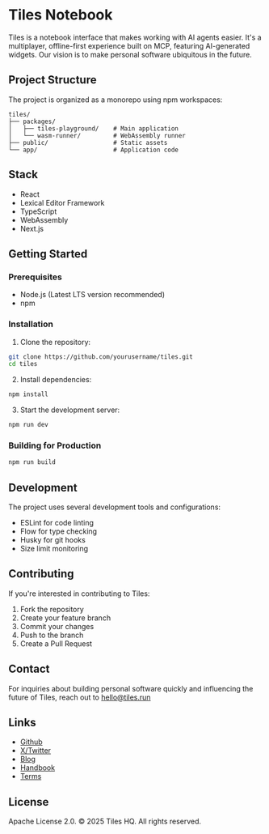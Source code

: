 # Tiles Notebook

Tiles is a notebook interface that makes working with AI agents easier. It's a multiplayer, offline-first experience built on MCP, featuring AI-generated widgets. Our vision is to make personal software ubiquitous in the future.

## Project Structure

The project is organized as a monorepo using npm workspaces:

```
tiles/
├── packages/
│   ├── tiles-playground/    # Main application
│   └── wasm-runner/         # WebAssembly runner
├── public/                  # Static assets
└── app/                     # Application code
```

## Stack

- React
- Lexical Editor Framework
- TypeScript
- WebAssembly
- Next.js

## Getting Started

### Prerequisites

- Node.js (Latest LTS version recommended)
- npm

### Installation

1. Clone the repository:
```bash
git clone https://github.com/yourusername/tiles.git
cd tiles
```

2. Install dependencies:
```bash
npm install
```

3. Start the development server:
```bash
npm run dev
```

### Building for Production

```bash
npm run build
```

## Development

The project uses several development tools and configurations:

- ESLint for code linting
- Flow for type checking
- Husky for git hooks
- Size limit monitoring

## Contributing

If you're interested in contributing to Tiles:

1. Fork the repository
2. Create your feature branch
3. Commit your changes
4. Push to the branch
5. Create a Pull Request

## Contact

For inquiries about building personal software quickly and influencing the future of Tiles, reach out to [hello@tiles.run](mailto:hello@tiles.run)

## Links

- [Github](https://github.com/tileshq/)
- [X/Twitter](https://x.com/tilesnotebook)
- [Blog](https://blog.tiles.run/)
- [Handbook](https://tileshq.notion.site/)
- [Terms](https://tiles.run/shared/RYcEAFb16btn8a7SKx3bV)

## License

Apache License 2.0.
© 2025 Tiles HQ. All rights reserved. 

